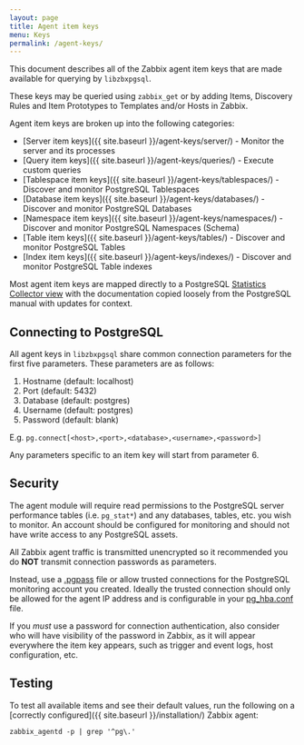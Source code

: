 ```yaml
---
layout: page
title: Agent item keys
menu: Keys
permalink: /agent-keys/
---
```


This document describes all of the Zabbix agent item keys that are made
available for querying by `libzbxpgsql`.

These keys may be queried using `zabbix_get` or by adding Items, Discovery
Rules and Item Prototypes to Templates and/or Hosts in Zabbix.

Agent item keys are broken up into the following categories:

* [Server item keys]({{ site.baseurl }}/agent-keys/server/) - Monitor the
  server and its processes
* [Query item keys]({{ site.baseurl }}/agent-keys/queries/) - Execute custom
  queries
* [Tablespace item keys]({{ site.baseurl }}/agent-keys/tablespaces/) - Discover and
  monitor PostgreSQL Tablespaces
* [Database item keys]({{ site.baseurl }}/agent-keys/databases/) - Discover and
  monitor PostgreSQL Databases
* [Namespace item keys]({{ site.baseurl }}/agent-keys/namespaces/) - Discover and
  monitor PostgreSQL Namespaces (Schema)
* [Table item keys]({{ site.baseurl }}/agent-keys/tables/) - Discover and
  monitor PostgreSQL Tables
* [Index item keys]({{ site.baseurl }}/agent-keys/indexes/) - Discover and
  monitor PostgreSQL Table indexes

Most agent item keys are mapped directly to a PostgreSQL
[Statistics Collector view](http://www.postgresql.org/docs/9.4/static/monitoring-stats.html)
with the documentation copied loosely from the PostgreSQL manual with updates
for context.


## Connecting to PostgreSQL

All agent keys in `libzbxpgsql` share common connection parameters for the
first five parameters. These parameters are as follows:

1. Hostname     (default: localhost)
2. Port         (default: 5432)
3. Database     (default: postgres)
4. Username     (default: postgres)
5. Password     (default: blank)

E.g. `pg.connect[<host>,<port>,<database>,<username>,<password>]`

Any parameters specific to an item key will start from parameter 6.


## Security

The agent module will require read permissions to the PostgreSQL server
performance tables (i.e. `pg_stat*`) and any databases, tables, etc. you wish
to monitor. An account should be configured for monitoring and should not have
write access to any PostgreSQL assets.

All Zabbix agent traffic is transmitted unencrypted so it recommended you do
__NOT__ transmit connection passwords as parameters. 

Instead, use a [.pgpass](http://www.postgresql.org/docs/9.4/static/libpq-pgpass.html)
file or allow trusted connections for the PostgreSQL monitoring account you
created. Ideally the trusted connection should only be allowed for the agent IP
address and is configurable in your [pg_hba.conf](http://www.postgresql.org/docs/9.4/static/auth-pg-hba-conf.html)
file.

If you *must* use a password for connection authentication, also consider who
will have visibility of the password in Zabbix, as it will appear everywhere
the item key appears, such as trigger and event logs, host configuration, etc.


## Testing

To test all available items and see their default values, run the following on
a [correctly configured]({{ site.baseurl }}/installation/) Zabbix agent:

    zabbix_agentd -p | grep '^pg\.'
